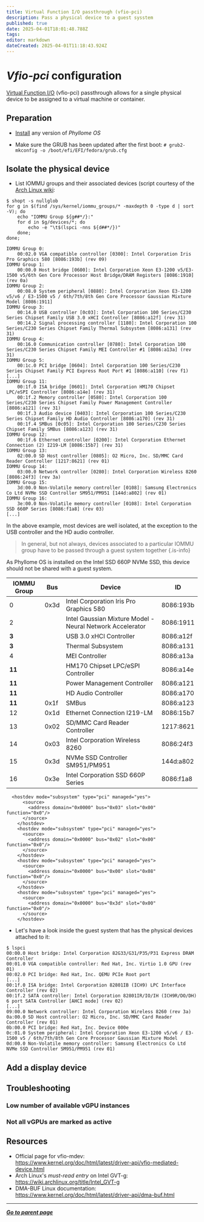 ```yaml
---
title: Virtual Function I/O passthrough (vfio-pci)
description: Pass a physical device to a guest sysstem
published: true
date: 2025-04-01T18:01:48.788Z
tags: 
editor: markdown
dateCreated: 2025-04-01T11:18:43.924Z
---
```


# *Vfio-pci* configuration

[Virtual Function I/O](https://www.kernel.org/doc/html/latest/driver-api/vfio.html) (vfio-pci) passthrough allows for a single physical device to be assigned to a virtual machine or container.


## Preparation

* [Install](/deploy/install) any version of *Phyllome OS*

* Make sure the GRUB has been updated after the first boot: 
`# grub2-mkconfig -o /boot/efi/EFI/fedora/grub.cfg`

## Isolate the physical device

* List IOMMU groups and their associated devices (script courtesy of the [Arch Linux wiki](https://wiki.archlinux.org/title/PCI_passthrough_via_OVMF#Ensuring_that_the_groups_are_valid):

```
$ shopt -s nullglob
for g in $(find /sys/kernel/iommu_groups/* -maxdepth 0 -type d | sort -V); do
    echo "IOMMU Group ${g##*/}:"
    for d in $g/devices/*; do
        echo -e "\t$(lspci -nns ${d##*/})"
    done;
done;

IOMMU Group 0:
	00:02.0 VGA compatible controller [0300]: Intel Corporation Iris Pro Graphics 580 [8086:193b] (rev 09)
IOMMU Group 1:
	00:00.0 Host bridge [0600]: Intel Corporation Xeon E3-1200 v5/E3-1500 v5/6th Gen Core Processor Host Bridge/DRAM Registers [8086:1910] (rev 0a)
IOMMU Group 2:
	00:08.0 System peripheral [0880]: Intel Corporation Xeon E3-1200 v5/v6 / E3-1500 v5 / 6th/7th/8th Gen Core Processor Gaussian Mixture Model [8086:1911]
IOMMU Group 3:
	00:14.0 USB controller [0c03]: Intel Corporation 100 Series/C230 Series Chipset Family USB 3.0 xHCI Controller [8086:a12f] (rev 31)
	00:14.2 Signal processing controller [1180]: Intel Corporation 100 Series/C230 Series Chipset Family Thermal Subsystem [8086:a131] (rev 31)
IOMMU Group 4:
	00:16.0 Communication controller [0780]: Intel Corporation 100 Series/C230 Series Chipset Family MEI Controller #1 [8086:a13a] (rev 31)
IOMMU Group 5:
	00:1c.0 PCI bridge [0604]: Intel Corporation 100 Series/C230 Series Chipset Family PCI Express Root Port #1 [8086:a110] (rev f1)
[...]
IOMMU Group 11:
	00:1f.0 ISA bridge [0601]: Intel Corporation HM170 Chipset LPC/eSPI Controller [8086:a14e] (rev 31)
	00:1f.2 Memory controller [0580]: Intel Corporation 100 Series/C230 Series Chipset Family Power Management Controller [8086:a121] (rev 31)
	00:1f.3 Audio device [0403]: Intel Corporation 100 Series/C230 Series Chipset Family HD Audio Controller [8086:a170] (rev 31)
	00:1f.4 SMBus [0c05]: Intel Corporation 100 Series/C230 Series Chipset Family SMBus [8086:a123] (rev 31)
IOMMU Group 12:
	00:1f.6 Ethernet controller [0200]: Intel Corporation Ethernet Connection (2) I219-LM [8086:15b7] (rev 31)
IOMMU Group 13:
	02:00.0 SD Host controller [0805]: O2 Micro, Inc. SD/MMC Card Reader Controller [1217:8621] (rev 01)
IOMMU Group 14:
	03:00.0 Network controller [0280]: Intel Corporation Wireless 8260 [8086:24f3] (rev 3a)
IOMMU Group 15:
	3d:00.0 Non-Volatile memory controller [0108]: Samsung Electronics Co Ltd NVMe SSD Controller SM951/PM951 [144d:a802] (rev 01)
IOMMU Group 16:
	3e:00.0 Non-Volatile memory controller [0108]: Intel Corporation SSD 660P Series [8086:f1a8] (rev 03)
[...]
```

In the above example, most devices are well isolated, at the exception to  the USB controller and the HD audio controller. 

> In general, but not always, devices associated to a particular IOMMU group have to be passed through a guest system together
{.is-info}


As Phyllome OS is installed on the Intel SSD 660P NVMe SSD, this device should not be shared with a guest system.

| IOMMU Group | Bus | Device | ID  | 
| --- | --- | --- | --- |
| 0   | 0x3d | Intel Corporation Iris Pro Graphics 580 | 8086:193b |
| 2   | | Intel Gaussian Mixture Model - Neural Network Accelerator | 8086:1911 |
| **3**   | | USB 3.0 xHCI Controller | 8086:a12f |
| **3**   | | Thermal Subsystem | 8086:a131 |
| 4   | | MEI Controller | 8086:a13a |
| **11**  | | HM170 Chipset LPC/eSPI Controller | 8086:a14e |
| **11**  | | Power Management Controller | 8086:a121 |
| **11**  | | HD Audio Controller | 8086:a170 |
| **11**  | 0x1f | SMBus | 8086:a123 |
| 12  | 0x1d | Ethernet Connection I219-LM | 8086:15b7 |
| 13  | 0x02 | SD/MMC Card Reader Controller | 1217:8621 |
| 14  | 0x03 | Intel Corporation Wireless 8260 | 8086:24f3 |
| 15  | 0x3d | NVMe SSD Controller SM951/PM951 | 144d:a802 |
| 16  | 0x3e | Intel Corporation SSD 660P Series | 8086:f1a8 |

```
  <hostdev mode="subsystem" type="pci" managed="yes">
      <source>
        <address domain="0x0000" bus="0x03" slot="0x00" function="0x0"/>
      </source>
    </hostdev>
    <hostdev mode="subsystem" type="pci" managed="yes">
      <source>
        <address domain="0x0000" bus="0x02" slot="0x00" function="0x0"/>
      </source>
    </hostdev>
    <hostdev mode="subsystem" type="pci" managed="yes">
      <source>
        <address domain="0x0000" bus="0x00" slot="0x08" function="0x0"/>
      </source>
    </hostdev>
    <hostdev mode="subsystem" type="pci" managed="yes">
      <source>
        <address domain="0x0000" bus="0x3d" slot="0x00" function="0x0"/>
      </source>
    </hostdev>
```

- Let's have a look inside the guest system that has the physical devices attached to it:

```
$ lspci
00:00.0 Host bridge: Intel Corporation 82G33/G31/P35/P31 Express DRAM Controller
00:01.0 VGA compatible controller: Red Hat, Inc. Virtio 1.0 GPU (rev 01)
00:02.0 PCI bridge: Red Hat, Inc. QEMU PCIe Root port
[...]
00:1f.0 ISA bridge: Intel Corporation 82801IB (ICH9) LPC Interface Controller (rev 02)
00:1f.2 SATA controller: Intel Corporation 82801IR/IO/IH (ICH9R/DO/DH) 6 port SATA Controller [AHCI mode] (rev 02)
[...]
09:00.0 Network controller: Intel Corporation Wireless 8260 (rev 3a)
0a:00.0 SD Host controller: O2 Micro, Inc. SD/MMC Card Reader Controller (rev 01)
0b:00.0 PCI bridge: Red Hat, Inc. Device 000e
0c:01.0 System peripheral: Intel Corporation Xeon E3-1200 v5/v6 / E3-1500 v5 / 6th/7th/8th Gen Core Processor Gaussian Mixture Model
0d:00.0 Non-Volatile memory controller: Samsung Electronics Co Ltd NVMe SSD Controller SM951/PM951 (rev 01)
``` 

## Add a display device

## Troubleshooting

### Low number of available vGPU instances 



### Not all vGPUs are marked as active


## Resources

* Official page for vfio-mdev: https://www.kernel.org/doc/html/latest/driver-api/vfio-mediated-device.html
* Arch Linux's *must-read entry* on Intel GVT-g: https://wiki.archlinux.org/title/Intel_GVT-g
* DMA-BUF Linux documentation: https://www.kernel.org/doc/html/latest/driver-api/dma-buf.html

---

*[**Go to parent page**](https://wiki.phyllo.me/)*